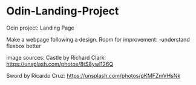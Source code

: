 # Odin-Landing-Project
Odin project: Landing Page

Make a webpage following a design.
Room for improvement:
-understand flexbox better

image sources:
Castle by Richard Clark:
https://unsplash.com/photos/8tS8ywl126Q

Sword by Ricardo Cruz:
https://unsplash.com/photos/pKMFZmVHsNk
